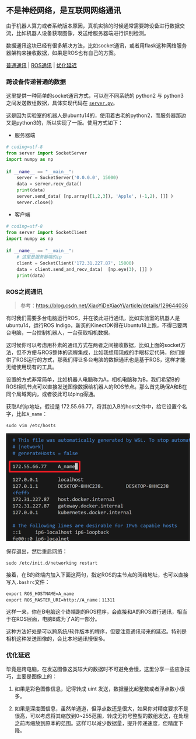 ## 不是神经网络，是互联网网络通讯

由于机器人算力或者系统版本原因，真机实验的时候通常需要跨设备进行数据交流，比如机器人设备获取图像，发送给服务器端进行识别检测。

数据通讯这块已经有很多解决方法，比如socket通讯，或者用flask这种网络服务器架构来接收数据，如果是ROS也有自己的方案。

[普通通讯](#跨设备传递普通的数据) | [ROS通讯](#ros之间通讯) | [优化延迟](#优化延迟)

### 跨设备传递普通的数据

这里提供一种简单的socket通讯方式，可以在不同系统的 python2 与 python3 之间发送数组数据，具体实现代码在 [`server.py`](./code/server.py)。

这是因为实验室的机器人是ubuntu14的，使用着古老的python2，而服务器那边又是python3的，所以实现了一版。使用方式如下：

* 服务器端
```python
# coding=utf-8 
from server import SocketServer
import numpy as np

if __name__ == "__main__":
    server = SocketServer('0.0.0.0', 15000)
    data = server.recv_data()
    print(data)
    server.send_data( [np.array([1,2,3]), 'Apple', (-1,2), []] )
    server.close()
```
* 客户端
```python
# coding=utf-8 
from server import SocketClient
import numpy as np

if __name__ == "__main__":
    # 这里是服务器端的ip
    client = SocketClient('172.31.227.87', 15000)
    data = client.send_and_recv_data(  [np.eye(3), []] )
    print(data)
```

### ROS之间通讯

> 参考：https://blog.csdn.net/XiaoYiDeXiaoYi/article/details/129644036

有时我们需要多台电脑运行ROS，并在彼此进行通讯，比如实验室的机器人是ubuntu14，运行ROS Indigo，新买的KinectDK得在Ubuntu18上跑，不得已要两台电脑，一台控制机器人，一台获取相机数据。

这时候你可以考虑用朴素的通讯方式在两者之间接收数据，比如上面的socket方法，但不方便与ROS整体的流程集成，比如我想用现成的手眼标定代码，他们提供了ROS运行的方式，那我们得让多台电脑的数据通讯也是基于ROS，这样才能无缝使用现有的工具。

设置的方式非常简单，比如机器人电脑称为A，相机电脑称为B，我们希望B的ROS相机节点可以直接发送图像数据给机器人的ROS节点。那么首先确保A和B在同个局域网内，或者彼此可以ping得通。

获取A的ip地址，假设是 172.55.66.77，将其加入B的host文件中，给它设置个名字，比如`A_name`：

    sudo vim /etc/hosts

![host](./doc/hosts.png)

保存退出，然后重启网络：

    sudo /etc/init.d/networking restart


接着，在B的终端内加入下面这两句，指定ROS的主节点的网络地址，也可以直接写入`.bashrc`文件：

    export ROS_HOSTNAME=A_name
    export ROS_MASTER_URI=http://A_name：11311

这样一来，你在B电脑这个终端跑的ROS程序，会直接和A的ROS进行通讯，相当于在ROS层面，电脑B成为了A的一部分。

这种方法好处是可以跨系统/软件版本的程序，但要注意通讯带来的延迟。特别是相机这种发送图像的，会比本地通讯慢很多。

### 优化延迟

毕竟是跨电脑，在发送图像这类较大的数据时不可避免会慢，这里分享一些应急技巧，主要是图像上的：

1. 如果是彩色图像信息，记得转成 uint 发送，数据量比起整数或者浮点数小很多。

2. 如果是深度图信息，虽然单通道，但浮点数还是很大，如果你对精度要求不是很高，可以考虑将其缩放到0~255范围，转成无符号整型的数组发送，在处理之前再缩放到原本的范围。这样可以减少数据量，提升传递速度，但精度下降。